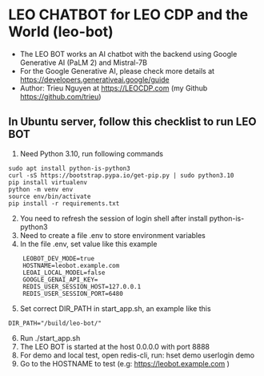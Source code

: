 # LEO CHATBOT for LEO CDP and the World (leo-bot)

- The LEO BOT works an AI chatbot with the backend using Google Generative AI (PaLM 2) and Mistral-7B
- For the Google Generative AI, please check more details at https://developers.generativeai.google/guide 
- Author: Trieu Nguyen at https://LEOCDP.com (my Github https://github.com/trieu)

## In Ubuntu server, follow this checklist to run LEO BOT

1. Need Python 3.10, run following commands
```
sudo apt install python-is-python3
curl -sS https://bootstrap.pypa.io/get-pip.py | sudo python3.10
pip install virtualenv
python -m venv env
source env/bin/activate
pip install -r requirements.txt
```
2. You need to refresh the session of login shell after install python-is-python3
3. Need to create a file .env to store environment variables
4. In the file .env, set value like this example
```
    LEOBOT_DEV_MODE=true
    HOSTNAME=leobot.example.com
    LEOAI_LOCAL_MODEL=false
    GOOGLE_GENAI_API_KEY=
    REDIS_USER_SESSION_HOST=127.0.0.1
    REDIS_USER_SESSION_PORT=6480
```
5. Set correct DIR_PATH in start_app.sh, an example like this
```
DIR_PATH="/build/leo-bot/"
```
6. Run ./start_app.sh
7. The LEO BOT is started at the host 0.0.0.0 with port 8888
8. For demo and local test, open redis-cli, run: hset demo userlogin demo
9. Go to the HOSTNAME to test (e.g: https://leobot.example.com )